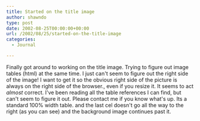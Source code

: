 ```yaml
---
title: Started on the title image
author: shawndo
type: post
date: 2002-08-25T00:00:00+00:00
url: /2002/08/25/started-on-the-title-image
categories:
  - Journal

---
```

Finally got around to working on the title image. Trying to figure out image tables (html) at the same time. I just can't seem to figure out the right side of the image! I want to get it so the obvious right side of the picture is always on the right side of the browser., even if you resize it. It seems to act _almost_ correct. I've been reading all the table references I can find, but can't seem to figure it out. Please contact me if you know what's up. Its a standard 100% width table. and the last cel doesn't go all the way to the right (as you can see) and the background image continues past it.
